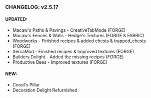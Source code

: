 ### CHANGELOG: v2.5.17
#### UPDATED:
- Macaw's Paths & Pavings - CreativeTabMode (FORGE)
- Macaw's Fences & Walls - Hedge's Textures (FORGE & FABRIC)
- Woodworks - Finished recipes & added chests & trapped_chests (FORGE)
- XercaMod - Finished recipes & Improved textures (FORGE)
- Builders Delight - Added the missing recipes (FORGE)
- Productive Bees - Improved textures (FORGE)

#### NEW:
- Corail's Pillar
- Decoration Delight Refurnished

